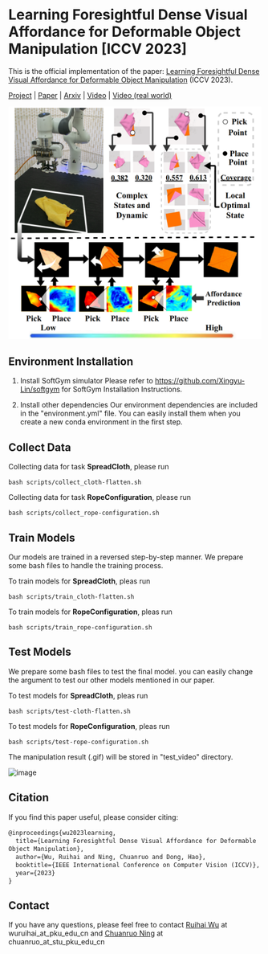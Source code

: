 # Learning Foresightful Dense Visual Affordance for Deformable Object Manipulation [ICCV 2023]
This is the official implementation of the paper: [Learning Foresightful Dense Visual Affordance 
for Deformable Object Manipulation](https://hyperplane-lab.github.io/DeformableAffordance/) (ICCV 2023).

[Project](https://hyperplane-lab.github.io/DeformableAffordance/) | [Paper](https://arxiv.org/pdf/2303.11057.pdf) | [Arxiv](https://arxiv.org/pdf/2303.11057.pdf) | [Video](https://youtu.be/DiZ9aXjK_PU) | [Video (real world)](https://youtu.be/aYneBzwhOGs)

![teaser.png](teaser.png)

## Environment Installation
1. Install SoftGym simulator
Please refer to https://github.com/Xingyu-Lin/softgym for SoftGym Installation Instructions.

2. Install other dependencies
Our environment dependencies are included in the "environment.yml" file. You can easily install them when you create a 
new conda environment in the first step.

## Collect Data
Collecting data for task **SpreadCloth**, please run 
```
bash scripts/collect_cloth-flatten.sh
```
Collecting data for task **RopeConfiguration**, please run 
```
bash scripts/collect_rope-configuration.sh
```
## Train Models
Our models are trained in a reversed step-by-step manner. We prepare some bash files to handle the training process.

To train models for **SpreadCloth**, pleas run
```
bash scripts/train_cloth-flatten.sh
```

To train models for **RopeConfiguration**, pleas run
```
bash scripts/train_rope-configuration.sh
```
## Test Models
We prepare some bash files to test the final model. you can easily change the argument to test our other models mentioned in our paper.

To test models for **SpreadCloth**, pleas run
```
bash scripts/test-cloth-flatten.sh
```

To test models for **RopeConfiguration**, pleas run
```
bash scripts/test-rope-configuration.sh
```

The manipulation result (.gif) will be stored in "test_video" directory.

![image](cloth.gif)

## Citation
If you find this paper useful, please consider citing:
```
@inproceedings{wu2023learning,
  title={Learning Foresightful Dense Visual Affordance for Deformable Object Manipulation},
  author={Wu, Ruihai and Ning, Chuanruo and Dong, Hao},
  booktitle={IEEE International Conference on Computer Vision (ICCV)},
  year={2023}
}
```

## Contact
If you have any questions, please feel free to contact [Ruihai Wu](https://warshallrho.github.io/) at wuruihai_at_pku_edu_cn and [Chuanruo Ning](https://tritiumr.github.io/) at chuanruo_at_stu_pku_edu_cn
